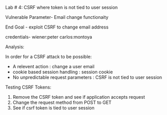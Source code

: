 Lab # 4: CSRF where token is not tied to user session

Vulnerable Parameter- Email change functionaity

End Goal - exploit CSRF to change email address

credentials- 
    wiener:peter
    carlos:montoya


Analysis:

In order for a CSRF attack to be possible:
- A relevent action : change a user email
- cookie based session handling : session cookie
- No unpredictable request parameters : CSRF is not tied to user session

Testing CSRF Tokens:
1. Remove the CSRF token and see if application accepts request
2. Change the request method from POST to GET
3. See if csrf token is tied to user session
